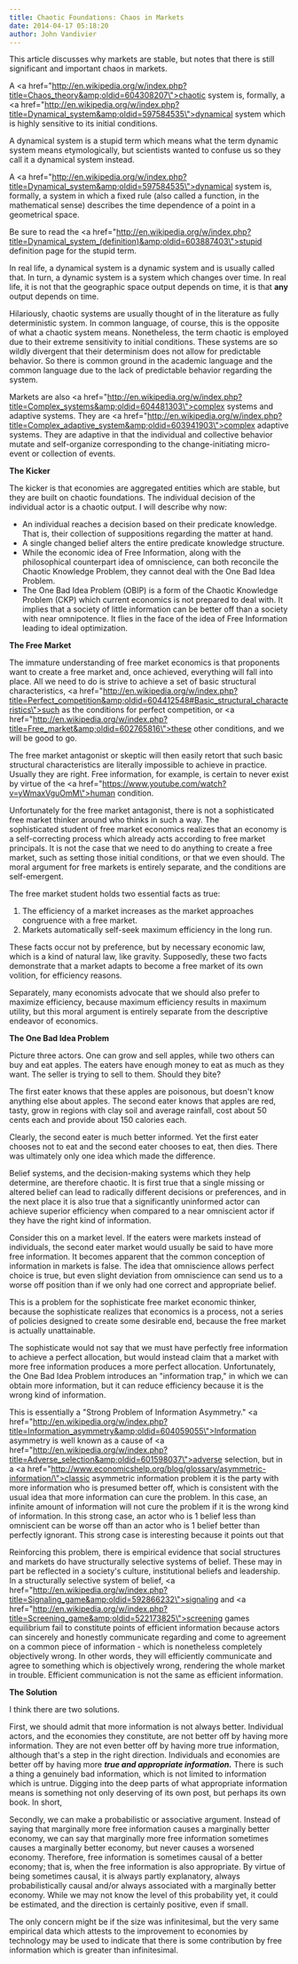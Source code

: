 ```yaml
---
title: Chaotic Foundations: Chaos in Markets
date: 2014-04-17 05:18:20
author: John Vandivier
---
```




This article discusses why markets are stable, but notes that there is still significant and important chaos in markets.

A <a href=\"http://en.wikipedia.org/w/index.php?title=Chaos_theory&amp;oldid=604308207\">chaotic system</a> is, formally, a <a href=\"http://en.wikipedia.org/w/index.php?title=Dynamical_system&amp;oldid=597584535\">dynamical system</a> which is highly sensitive to its initial conditions.

A dynamical system is a stupid term which means what the term dynamic system means etymologically, but scientists wanted to confuse us so they call it a dynamical system instead.

A <a href=\"http://en.wikipedia.org/w/index.php?title=Dynamical_system&amp;oldid=597584535\">dynamical system</a> is, formally, a system in which a fixed rule (also called a function, in the mathematical sense) describes the time dependence of a point in a geometrical space.

Be sure to read the <a href=\"http://en.wikipedia.org/w/index.php?title=Dynamical_system_(definition)&amp;oldid=603887403\">stupid definition page</a> for the stupid term.

In real life, a dynamical system is a dynamic system and is usually called that. In turn, a dynamic system is a system which changes over time. In real life, it is not that the geographic space output depends on time, it is that <strong>any</strong> output depends on time.

Hilariously, chaotic systems are usually thought of in the literature as fully deterministic system. In common language, of course, this is the opposite of what a chaotic system means. Nonetheless, the term chaotic is employed due to their extreme sensitivity to initial conditions. These systems are so wildly divergent that their determinism does not allow for predictable behavior. So there is common ground in the academic language and the common language due to the lack of predictable behavior regarding the system.

Markets are also <a href=\"http://en.wikipedia.org/w/index.php?title=Complex_systems&amp;oldid=604481303\">complex systems</a> and adaptive systems. They are <a href=\"http://en.wikipedia.org/w/index.php?title=Complex_adaptive_system&amp;oldid=603941903\">complex adaptive systems</a>. They are adaptive in that the individual and collective behavior mutate and self-organize corresponding to the change-initiating micro-event or collection of events.

<strong>The Kicker</strong>

The kicker is that economies are aggregated entities which are stable, but they are built on chaotic foundations. The individual decision of the individual actor is a chaotic output. I will describe why now:
<ul>
	<li>An individual reaches a decision based on their predicate knowledge. That is, their collection of suppositions regarding the matter at hand.</li>
	<li>A single changed belief alters the entire predicate knowledge structure.</li>
	<li>While the economic idea of Free Information, along with the philosophical counterpart idea of omniscience, can both reconcile the Chaotic Knowledge Problem, they cannot deal with the One Bad Idea Problem.</li>
	<li>The One Bad Idea Problem (OBIP) is a form of the Chaotic Knowledge Problem (CKP) which current economics is not prepared to deal with. It implies that a society of little information can be better off than a society with near omnipotence. It flies in the face of the idea of Free Information leading to ideal optimization.</li>
</ul>
<strong>The Free Market</strong>

The immature understanding of free market economics is that proponents want to create a free market and, once achieved, everything will fall into place. All we need to do is strive to achieve a set of basic structural characteristics, <a href=\"http://en.wikipedia.org/w/index.php?title=Perfect_competition&amp;oldid=604412548#Basic_structural_characteristics\">such as the conditions for perfect competition</a>, or <a href=\"http://en.wikipedia.org/w/index.php?title=Free_market&amp;oldid=602765816\">these other conditions</a>, and we will be good to go.

The free market antagonist or skeptic will then easily retort that such basic structural characteristics are literally impossible to achieve in practice. Usually they are right. Free information, for example, is certain to never exist by virtue of the <a href=\"https://www.youtube.com/watch?v=yWmaxVguOmM\">human condition.</a>

Unfortunately for the free market antagonist, there is not a sophisticated free market thinker around who thinks in such a way. The sophisticated student of free market economics realizes that an economy is a self-correcting process which already acts according to free market principals. It is not the case that we need to do anything to create a free market, such as setting those initial conditions, or that we even should. The moral argument for free markets is entirely separate, and the conditions are self-emergent.

The free market student holds two essential facts as true:
<ol>
	<li>The efficiency of a market increases as the market approaches congruence with a free market.</li>
	<li>Markets automatically self-seek maximum efficiency in the long run.</li>
</ol>
These facts occur not by preference, but by necessary economic law, which is a kind of natural law, like gravity. Supposedly, these two facts demonstrate that a market adapts to become a free market of its own volition, for efficiency reasons.

Separately, many economists advocate that we should also prefer to maximize efficiency, because maximum efficiency results in maximum utility, but this moral argument is entirely separate from the descriptive endeavor of economics.

<b>The One Bad Idea Problem</b>

Picture three actors. One can grow and sell apples, while two others can buy and eat apples. The eaters have enough money to eat as much as they want. The seller is trying to sell to them. Should they bite?

The first eater knows that these apples are poisonous, but doesn't know anything else about apples. The second eater knows that apples are red, tasty, grow in regions with clay soil and average rainfall, cost about 50 cents each and provide about 150 calories each.

Clearly, the second eater is much better informed. Yet the first eater chooses not to eat and the second eater chooses to eat, then dies. There was ultimately only one idea which made the difference.

Belief systems, and the decision-making systems which they help determine, are therefore chaotic. It is first true that a single missing or altered belief can lead to radically different decisions or preferences, and in the next place it is also true that a significantly uninformed actor can achieve superior efficiency when compared to a near omniscient actor if they have the right kind of information.

Consider this on a market level. If the eaters were markets instead of individuals, the second eater market would usually be said to have more free information. It becomes apparent that the common conception of information in markets is false. The idea that omniscience allows perfect choice is true, but even slight deviation from omniscience can send us to a worse off position than if we only had one correct and appropriate belief.

This is a problem for the sophisticate free market economic thinker, because the sophisticate realizes that economics is a process, not a series of policies designed to create some desirable end, because the free market is actually unattainable.

The sophisticate would not say that we must have perfectly free information to achieve a perfect allocation, but would instead claim that a market with more free information produces a more perfect allocation. Unfortunately, the One Bad Idea Problem introduces an \"information trap,\" in which we can obtain more information, but it can reduce efficiency because it is the wrong kind of information.

This is essentially a \"Strong Problem of Information Asymmetry.\" <a href=\"http://en.wikipedia.org/w/index.php?title=Information_asymmetry&amp;oldid=604059055\">Information asymmetry</a> is well known as a cause of <a href=\"http://en.wikipedia.org/w/index.php?title=Adverse_selection&amp;oldid=601598037\">adverse selection</a>, but in a <a href=\"http://www.economicshelp.org/blog/glossary/asymmetric-information/\">classic asymmetric information problem</a> it is the party with more information who is presumed better off, which is consistent with the usual idea that more information can cure the problem. In this case, an infinite amount of information will not cure the problem if it is the wrong kind of information. In this strong case, an actor who is 1 belief less than omniscient can be worse off than an actor who is 1 belief better than perfectly ignorant. This strong case is interesting because it points out that

Reinforcing this problem, there is empirical evidence that social structures and markets do have structurally selective systems of belief. These may in part be reflected in a society's culture, institutional beliefs and leadership. In a structurally selective system of belief, <a href=\"http://en.wikipedia.org/w/index.php?title=Signaling_game&amp;oldid=592866232\">signaling</a> and <a href=\"http://en.wikipedia.org/w/index.php?title=Screening_game&amp;oldid=522173825\">screening</a> games equilibrium fail to constitute points of efficient information because actors can sincerely and honestly communicate regarding and come to agreement on a common piece of information - which is nonetheless completely objectively wrong. In other words, they will efficiently communicate and agree to something which is objectively wrong, rendering the whole market in trouble. Efficient communication is not the same as efficient information.

<strong>The Solution</strong>

I think there are two solutions.

First, we should admit that more information is not always better. Individual actors, and the economies they constitute, are not better off by having more information. They are not even better off by having more true information, although that's a step in the right direction. Individuals and economies are better off by having more <em><strong>true and appropriate information.</strong> </em>There is such a thing a genuinely bad information, which is not limited to information which is untrue. Digging into the deep parts of what appropriate information means is something not only deserving of its own post, but perhaps its own book. In short,

Secondly, we can make a probabilistic or associative argument. Instead of saying that marginally more free information causes a marginally better economy, we can say that marginally more free information sometimes causes a marginally better economy, but never causes a worsened economy. Therefore, free information is sometimes causal of a better economy; that is, when the free information is also appropriate. By virtue of being sometimes causal, it is always partly explanatory, always probabilistically causal and/or always associated with a marginally better economy. While we may not know the level of this probability yet, it could be estimated, and the direction is certainly positive, even if small.

The only concern might be if the size was infinitesimal, but the very same empirical data which attests to the improvement to economies by technology may be used to indicate that there is some contribution by free information which is greater than infinitesimal.